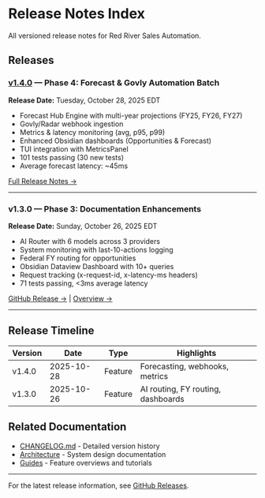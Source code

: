 # Release Notes Index

All versioned release notes for Red River Sales Automation.

## Releases

### [v1.4.0](v1.4.0.md) — Phase 4: Forecast & Govly Automation Batch
**Release Date:** Tuesday, October 28, 2025 EDT

- Forecast Hub Engine with multi-year projections (FY25, FY26, FY27)
- Govly/Radar webhook ingestion
- Metrics & latency monitoring (avg, p95, p99)
- Enhanced Obsidian dashboards (Opportunities & Forecast)
- TUI integration with MetricsPanel
- 101 tests passing (30 new tests)
- Average forecast latency: ~45ms

[Full Release Notes →](v1.4.0.md)

---

### v1.3.0 — Phase 3: Documentation Enhancements
**Release Date:** Sunday, October 26, 2025 EDT

- AI Router with 6 models across 3 providers
- System monitoring with last-10-actions logging
- Federal FY routing for opportunities
- Obsidian Dataview Dashboard with 10+ queries
- Request tracking (x-request-id, x-latency-ms headers)
- 71 tests passing, <3ms average latency

[GitHub Release →](https://github.com/routerjoe/red-river-sales-automation/releases/tag/v1.3.0) | [Overview →](../guides/phase3_overview.md)

---

## Release Timeline

| Version | Date | Type | Highlights |
|---------|------|------|------------|
| v1.4.0 | 2025-10-28 | Feature | Forecasting, webhooks, metrics |
| v1.3.0 | 2025-10-26 | Feature | AI routing, FY routing, dashboards |

## Related Documentation

- [CHANGELOG.md](../../CHANGELOG.md) - Detailed version history
- [Architecture](../architecture/) - System design documentation
- [Guides](../guides/) - Feature overviews and tutorials

---

For the latest release information, see [GitHub Releases](https://github.com/routerjoe/red-river-sales-automation/releases).